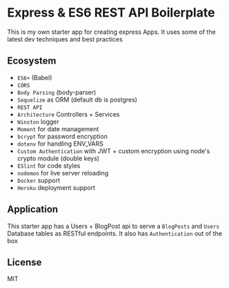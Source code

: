 Express & ES6 REST API Boilerplate
==================================

This is my own starter app for creating express Apps. It uses some of the latest dev techniques and best practices

Ecosystem
---------

- `ES6+` (Babel)
- `CORS`
- `Body Parsing` (body-parser)
- `Sequelize` as ORM (default db is postgres)
- `REST API`
- `Architecture` Controllers + Services
- `Winston` logger
- `Moment` for date management
- `bcrypt` for password encryption
- `dotenv` for handling ENV_VARS
- `Custom Authentication` with JWT + custom encryption using node's crypto module (double keys)
- `ESlint` for code styles
- `nodemon` for live server reloading
- `Docker` support
- `Heroku` deployment support


Application
-----------

This starter app has a Users + BlogPost api to serve a `BlogPosts` and `Users` Database tables as RESTful endpoints. It also has `Authentication` out of the box


License
-------

MIT
